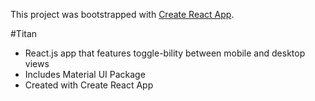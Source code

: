 This project was bootstrapped with [Create React App](https://github.com/facebook/create-react-app).

#Titan
* React.js app that features toggle-bility between mobile and desktop views
* Includes Material UI Package
* Created with Create React App
